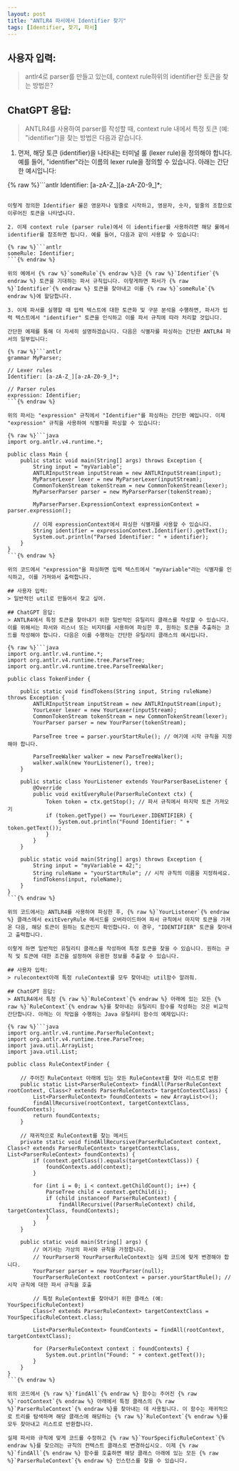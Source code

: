 ```yaml
---
layout: post
title: "ANTLR4 파서에서 Identifier 찾기"
tags: [Identifier, 찾기, 파서]
---
```


## 사용자 입력:
> antlr4로 parser를 만들고 있는데,  context rule하위의 identifier란 토큰을 찾는 방법은?

## ChatGPT 응답:
> ANTLR4를 사용하여 parser를 작성할 때, context rule 내에서 특정 토큰 (예: "identifier")을 찾는 방법은 다음과 같습니다.

1. 먼저, 해당 토큰 (identifier)을 나타내는 터미널 룰 (lexer rule)을 정의해야 합니다. 예를 들어, "identifier"라는 이름의 lexer rule을 정의할 수 있습니다. 아래는 간단한 예시입니다:

{% raw %}```antlr
Identifier: [a-zA-Z_][a-zA-Z0-9_]*;
```{% endraw %}

이렇게 정의한 Identifier 룰은 영문자나 밑줄로 시작하고, 영문자, 숫자, 밑줄의 조합으로 이루어진 토큰을 나타냅니다.

2. 이제 context rule (parser rule)에서 이 identifier를 사용하려면 해당 룰에서 identifier를 참조하면 됩니다. 예를 들어, 다음과 같이 사용할 수 있습니다:

{% raw %}```antlr
someRule: Identifier;
```{% endraw %}

위의 예에서 {% raw %}`someRule`{% endraw %}은 {% raw %}`Identifier`{% endraw %} 토큰을 기대하는 파서 규칙입니다. 이렇게하면 파서가 {% raw %}`Identifier`{% endraw %} 토큰을 찾아내고 이를 {% raw %}`someRule`{% endraw %}에 할당합니다.

3. 이제 파서를 실행할 때 입력 텍스트에 대한 토큰화 및 구문 분석을 수행하면, 파서가 입력 텍스트에서 "identifier" 토큰을 인식하고 이를 파서 규칙에 따라 처리할 것입니다.

간단한 예제를 통해 더 자세히 설명하겠습니다. 다음은 식별자를 파싱하는 간단한 ANTLR4 파서의 일부입니다:

{% raw %}```antlr
grammar MyParser;

// Lexer rules
Identifier: [a-zA-Z_][a-zA-Z0-9_]*;

// Parser rules
expression: Identifier;
```{% endraw %}

위의 파서는 "expression" 규칙에서 "Identifier"를 파싱하는 간단한 예입니다. 이제 "expression" 규칙을 사용하여 식별자를 파싱할 수 있습니다:

{% raw %}```java
import org.antlr.v4.runtime.*;

public class Main {
    public static void main(String[] args) throws Exception {
        String input = "myVariable";
        ANTLRInputStream inputStream = new ANTLRInputStream(input);
        MyParserLexer lexer = new MyParserLexer(inputStream);
        CommonTokenStream tokenStream = new CommonTokenStream(lexer);
        MyParserParser parser = new MyParserParser(tokenStream);

        MyParserParser.ExpressionContext expressionContext = parser.expression();
        
        // 이제 expressionContext에서 파싱한 식별자를 사용할 수 있습니다.
        String identifier = expressionContext.Identifier().getText();
        System.out.println("Parsed Identifier: " + identifier);
    }
}
```{% endraw %}

위의 코드에서 "expression"을 파싱하면 입력 텍스트에서 "myVariable"라는 식별자를 인식하고, 이를 가져와서 출력합니다.

## 사용자 입력:
> 일반적인 util로 만들어서 찾고 싶어.

## ChatGPT 응답:
> ANTLR4에서 특정 토큰을 찾아내기 위한 일반적인 유틸리티 클래스를 작성할 수 있습니다. 이를 위해서는 파서와 리스너 또는 비지터를 사용하여 파싱한 후, 원하는 토큰을 추출하는 코드를 작성해야 합니다. 다음은 이를 수행하는 간단한 유틸리티 클래스의 예시입니다.

{% raw %}```java
import org.antlr.v4.runtime.*;
import org.antlr.v4.runtime.tree.ParseTree;
import org.antlr.v4.runtime.tree.ParseTreeWalker;

public class TokenFinder {

    public static void findTokens(String input, String ruleName) throws Exception {
        ANTLRInputStream inputStream = new ANTLRInputStream(input);
        YourLexer lexer = new YourLexer(inputStream);
        CommonTokenStream tokenStream = new CommonTokenStream(lexer);
        YourParser parser = new YourParser(tokenStream);

        ParseTree tree = parser.yourStartRule(); // 여기에 시작 규칙을 지정해야 합니다.

        ParseTreeWalker walker = new ParseTreeWalker();
        walker.walk(new YourListener(), tree);
    }

    public static class YourListener extends YourParserBaseListener {
        @Override
        public void exitEveryRule(ParserRuleContext ctx) {
            Token token = ctx.getStop(); // 파서 규칙에서 마지막 토큰 가져오기
            if (token.getType() == YourLexer.IDENTIFIER) {
                System.out.println("Found Identifier: " + token.getText());
            }
        }
    }

    public static void main(String[] args) throws Exception {
        String input = "myVariable = 42;";
        String ruleName = "yourStartRule"; // 시작 규칙의 이름을 지정하세요.
        findTokens(input, ruleName);
    }
}
```{% endraw %}

위의 코드에서는 ANTLR4를 사용하여 파싱한 후, {% raw %}`YourListener`{% endraw %} 클래스에서 exitEveryRule 메서드를 오버라이드하여 파서 규칙에서 마지막 토큰을 가져온 다음, 해당 토큰이 원하는 토큰인지 확인합니다. 이 경우, "IDENTIFIER" 토큰을 찾아내고 출력합니다.

이렇게 하면 일반적인 유틸리티 클래스를 작성하여 특정 토큰을 찾을 수 있습니다. 원하는 규칙 및 토큰에 대한 조건을 설정하여 유용한 정보를 추출할 수 있습니다.

## 사용자 입력:
> rulecontext아래 특정 ruleContext를 모두 찾아내는 util함수 알려줘.

## ChatGPT 응답:
> ANTLR4에서 특정 {% raw %}`RuleContext`{% endraw %} 아래에 있는 모든 {% raw %}`RuleContext`{% endraw %}를 찾아내는 유틸리티 함수를 작성하는 것은 비교적 간단합니다. 아래는 이 작업을 수행하는 Java 유틸리티 함수의 예제입니다:

{% raw %}```java
import org.antlr.v4.runtime.ParserRuleContext;
import org.antlr.v4.runtime.tree.ParseTree;
import java.util.ArrayList;
import java.util.List;

public class RuleContextFinder {

    // 주어진 RuleContext 아래에 있는 모든 RuleContext를 찾아 리스트로 반환
    public static List<ParserRuleContext> findAll(ParserRuleContext rootContext, Class<? extends ParserRuleContext> targetContextClass) {
        List<ParserRuleContext> foundContexts = new ArrayList<>();
        findAllRecursive(rootContext, targetContextClass, foundContexts);
        return foundContexts;
    }

    // 재귀적으로 RuleContext를 찾는 메서드
    private static void findAllRecursive(ParserRuleContext context, Class<? extends ParserRuleContext> targetContextClass, List<ParserRuleContext> foundContexts) {
        if (context.getClass().equals(targetContextClass)) {
            foundContexts.add(context);
        }

        for (int i = 0; i < context.getChildCount(); i++) {
            ParseTree child = context.getChild(i);
            if (child instanceof ParserRuleContext) {
                findAllRecursive((ParserRuleContext) child, targetContextClass, foundContexts);
            }
        }
    }

    public static void main(String[] args) {
        // 여기서는 가상의 파서와 규칙을 가정합니다.
        // YourParser와 YourParserRuleContext는 실제 코드에 맞게 변경해야 합니다.
        YourParser parser = new YourParser(null);
        YourParserRuleContext rootContext = parser.yourStartRule(); // 시작 규칙에 대한 파서 규칙을 호출

        // 특정 RuleContext를 찾아내기 위한 클래스 (예: YourSpecificRuleContext)
        Class<? extends ParserRuleContext> targetContextClass = YourSpecificRuleContext.class;

        List<ParserRuleContext> foundContexts = findAll(rootContext, targetContextClass);

        for (ParserRuleContext context : foundContexts) {
            System.out.println("Found: " + context.getText());
        }
    }
}
```{% endraw %}

위의 코드에서 {% raw %}`findAll`{% endraw %} 함수는 주어진 {% raw %}`rootContext`{% endraw %} 아래에서 특정 클래스의 {% raw %}`ParserRuleContext`{% endraw %}를 찾아내는 데 사용됩니다. 이 함수는 재귀적으로 트리를 탐색하며 해당 클래스에 해당하는 {% raw %}`RuleContext`{% endraw %}를 모두 찾아내고 리스트로 반환합니다.

실제 파서와 규칙에 맞게 코드를 수정하고 {% raw %}`YourSpecificRuleContext`{% endraw %}를 찾으려는 규칙의 컨텍스트 클래스로 변경하십시오. 이제 {% raw %}`findAll`{% endraw %} 함수를 호출하면 해당 클래스 아래에 있는 모든 {% raw %}`ParserRuleContext`{% endraw %} 인스턴스를 찾을 수 있습니다.

